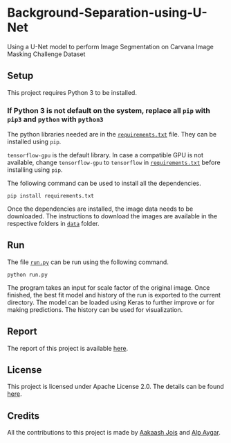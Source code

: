 # Background-Separation-using-U-Net

Using a U-Net model to perform Image Segmentation on Carvana Image Masking Challenge Dataset

## Setup

This project requires Python 3 to be installed. 

### If Python 3 is not default on the system, replace all `pip` with `pip3` and `python` with `python3`

The python libraries needed are in the [`requirements.txt`](./requirements.txt) file. They can be installed using `pip`.

`tensorflow-gpu` is the default library. In case a compatible GPU is not available, change `tensorflow-gpu` to `tensorflow` in [`requirements.txt`](./requirements.txt) before installing using `pip`.

The following command can be used to install all the dependencies.
````
pip install requirements.txt
````

Once the dependencies are installed, the image data needs to be downloaded. The instructions to download the images are available in the respective folders in [`data`](./data) folder.

## Run

The file [`run.py`](./run.py) can be run using the following command.
```
python run.py
````

The program takes an input for scale factor of the original image.
Once finished, the best fit model and history of the run is exported to the current directory.
The model can be loaded using Keras to further improve or for making predictions. The history can be used for visualization.

## Report

The report of this project is available [here](./report/report.pdf).

## License

This project is licensed under Apache License 2.0. The details can be found [here](./LICENSE).

## Credits

All the contributions to this project is made by [Aakaash Jois](https://github.com/aakaashjois) and [Alp Aygar](https://github.com/alpombeo).
